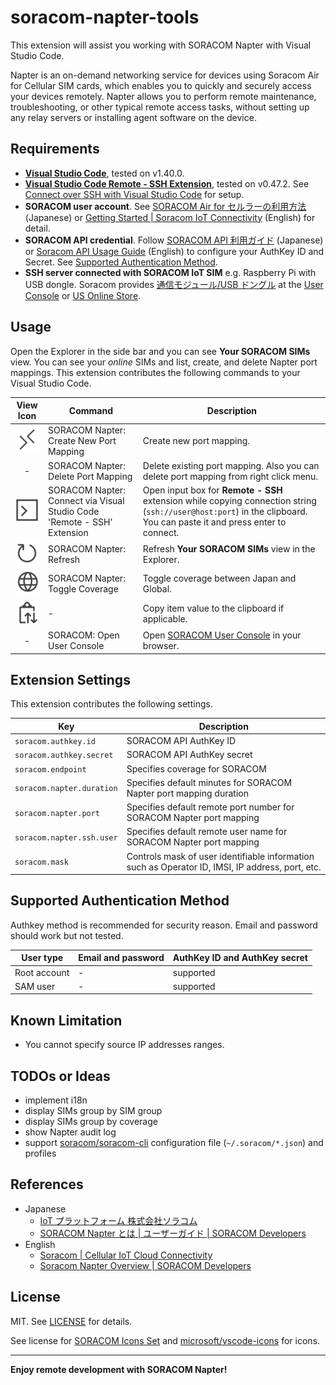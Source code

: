 # soracom-napter-tools

This extension will assist you working with SORACOM Napter with Visual Studio Code.

Napter is an on-demand networking service for devices using Soracom Air for Cellular SIM cards, which enables you to quickly and securely access your devices remotely. Napter allows you to perform remote maintenance, troubleshooting, or other typical remote access tasks, without setting up any relay servers or installing agent software on the device.

## Requirements

- [**Visual Studio Code**](https://code.visualstudio.com/), tested on v1.40.0.
- [**Visual Studio Code Remote - SSH Extension**](https://marketplace.visualstudio.com/items?itemName=ms-vscode-remote.remote-ssh), tested on v0.47.2. See [Connect over SSH with Visual Studio Code](https://code.visualstudio.com/remote-tutorials/ssh/getting-started) for setup.
- **SORACOM user account**. See [SORACOM Air for セルラーの利用方法](https://soracom.jp/start/) (Japanese) or [Getting Started | Soracom IoT Connectivity](https://www.soracom.io/getting-started/) (English) for detail.
- **SORACOM API credential**. Follow [SORACOM API 利用ガイド](https://dev.soracom.io/jp/docs/api_guide/) (Japanese) or [Soracom API Usage Guide](https://developers.soracom.io/en/docs/tools/api-reference/) (English) to configure your AuthKey ID and Secret. See [Supported Authentication Method](#supported-authentication-method).
- **SSH server connected with SORACOM IoT SIM** e.g. Raspberry Pi with USB dongle. Soracom provides [通信モジュール/USB ドングル](https://soracom.jp/products/module/) at the [User Console](https://console.soracom.io) or [US Online Store](https://www.soracom.io/us-store/).

## Usage

Open the Explorer in the side bar and you can see **Your SORACOM SIMs** view. You can see your _online_ SIMs and list, create, and delete Napter port mappings. This extension contributes the following commands to your Visual Studio Code.

|          View Icon           | Command                                                                 | Description                                                                                                                                                           |
| :--------------------------: | ----------------------------------------------------------------------- | --------------------------------------------------------------------------------------------------------------------------------------------------------------------- |
| ![](media/remote-light.png)  | SORACOM Napter: Create New Port Mapping                                 | Create new port mapping.                                                                                                                                              |
|              -               | SORACOM Napter: Delete Port Mapping                                     | Delete existing port mapping. Also you can delete port mapping from right click menu.                                                                                 |
| ![](media/console-light.png) | SORACOM Napter: Connect via Visual Studio Code 'Remote - SSH' Extension | Open input box for **Remote - SSH** extension while copying connection string (`ssh://user@host:port`) in the clipboard. You can paste it and press enter to connect. |
| ![](media/refresh-light.png) | SORACOM Napter: Refresh                                                 | Refresh **Your SORACOM SIMs** view in the Explorer.                                                                                                                   |
|  ![](media/globe-light.png)  | SORACOM Napter: Toggle Coverage                                         | Toggle coverage between Japan and Global.                                                                                                                             |
| ![](media/clippy-light.png)  | -                                                                       | Copy item value to the clipboard if applicable.                                                                                                                       |
|              -               | SORACOM: Open User Console                                              | Open [SORACOM User Console](https://console.soracom.io) in your browser.                                                                                              |

## Extension Settings

This extension contributes the following settings.

| Key                       | Description                                                                                      |
| ------------------------- | ------------------------------------------------------------------------------------------------ |
| `soracom.authkey.id`      | SORACOM API AuthKey ID                                                                           |
| `soracom.authkey.secret`  | SORACOM API AuthKey secret                                                                       |
| `soracom.endpoint`        | Specifies coverage for SORACOM                                                                   |
| `soracom.napter.duration` | Specifies default minutes for SORACOM Napter port mapping duration                               |
| `soracom.napter.port`     | Specifies default remote port number for SORACOM Napter port mapping                             |
| `soracom.napter.ssh.user` | Specifies default remote user name for SORACOM Napter port mapping                               |
| `soracom.mask`            | Controls mask of user identifiable information such as Operator ID, IMSI, IP address, port, etc. |

## Supported Authentication Method

Authkey method is recommended for security reason. Email and password should work but not tested.

| User type    | Email and password | AuthKey ID and AuthKey secret |
| ------------ | ------------------ | ----------------------------- |
| Root account | -                  | supported                     |
| SAM user     | -                  | supported                     |

## Known Limitation

- You cannot specify source IP addresses ranges.

## TODOs or Ideas

- implement i18n
- display SIMs group by SIM group
- display SIMs group by coverage
- show Napter audit log
- support [soracom/soracom-cli](https://github.com/soracom/soracom-cli/) configuration file (`~/.soracom/*.json`) and profiles

## References

- Japanese
  - [IoT プラットフォーム 株式会社ソラコム](https://soracom.jp/)
  - [SORACOM Napter とは | ユーザーガイド | SORACOM Developers](https://dev.soracom.io/jp/napter/what-is-napter/)
- English
  - [Soracom | Cellular IoT Cloud Connectivity](https://www.soracom.io/)
  - [Soracom Napter Overview | SORACOM Developers](https://developers.soracom.io/en/docs/napter/)

## License

MIT. See [LICENSE](LICENSE) for details.

See license for [SORACOM Icons Set](https://dev.soracom.io/jp/docs/sis/) and [microsoft/vscode-icons](https://github.com/microsoft/vscode-icons) for icons.

---

**Enjoy remote development with SORACOM Napter!**
